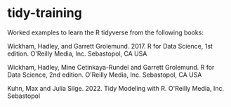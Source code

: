 # tidy-training

 Worked examples to learn the R tidyverse from the following books:

 Wickham, Hadley, and Garrett Grolemund. 2017. R for Data Science, 1st edition. O'Reilly Media, Inc. Sebastopol, CA USA

 Wickham, Hadley, Mine Cetinkaya-Rundel and Garrett Grolemund. R for Data Science, 2nd edition. O'Reilly Media, Inc. Sebastopol, CA USA

 Kuhn, Max and Julia Silge. 2022. Tidy Modeling with R. O'Reilly Media, Inc. Sebastopol

